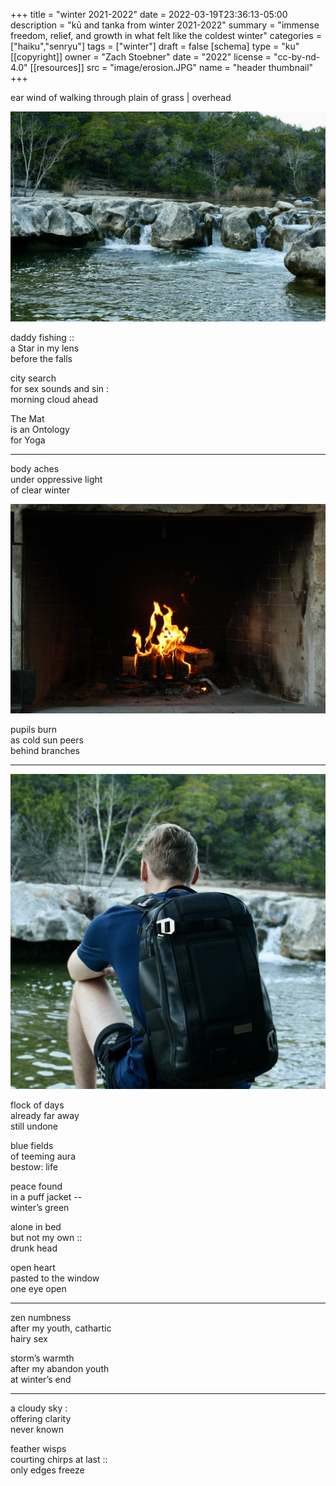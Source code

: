 +++
title = "winter 2021-2022"
date = 2022-03-19T23:36:13-05:00
description = "kū and tanka from winter 2021-2022"
summary = "immense freedom, relief, and growth in what felt like the coldest winter"
categories = ["haiku","senryu"]
tags = ["winter"]
draft = false
[schema]
  type = "ku"
[[copyright]]
  owner = "Zach Stoebner"
  date = "2022"
  license = "cc-by-nd-4.0"
[[resources]]
  src = "image/erosion.JPG"
  name = "header thumbnail"
+++

ear wind of walking through plain of grass | overhead <br>

<img src="image/falls.JPG" />

daddy fishing :: <br>
a Star in my lens <br>
before the falls <br>

city search <br>
for sex sounds and sin : <br>
morning cloud ahead <br>

The Mat <br>
is an Ontology <br>
for Yoga <br>

---

body aches <br>
under oppressive light <br>
of clear winter <br>

<img src="image/fire.JPG" />

pupils burn <br>
as cold sun peers <br>
behind branches <br>

---

<img src="image/job.JPG" />

flock of days <br>
already far away <br>
still undone <br>

blue fields <br>
of teeming aura <br>
bestow: life <br>

peace found <br>
in a puff jacket -- <br>
winter’s green <br>

alone in bed <br>
but not my own :: <br>
drunk head <br>

open heart <br>
pasted to the window <br>
one eye open <br>

---

zen numbness <br>
after my youth, cathartic <br>
hairy sex <br>

storm’s warmth <br>
after my abandon youth <br>
at winter’s end <br>

---

a cloudy sky : <br>
offering clarity <br>
never known <br>

feather wisps <br>
courting chirps at last :: <br>
only edges freeze <br>
